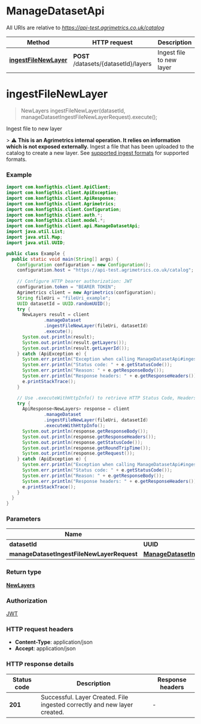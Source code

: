 # ManageDatasetApi

All URIs are relative to *https://api-test.agrimetrics.co.uk/catalog*

| Method | HTTP request | Description |
|------------- | ------------- | -------------|
| [**ingestFileNewLayer**](ManageDatasetApi.md#ingestFileNewLayer) | **POST** /datasets/{datasetId}/layers | Ingest file to new layer |


<a name="ingestFileNewLayer"></a>
# **ingestFileNewLayer**
> NewLayers ingestFileNewLayer(datasetId, manageDatasetIngestFileNewLayerRequest).execute();

Ingest file to new layer

&gt; :warning: **This is an Agrimetrics internal operation. It relies on information which is not exposed externally.**  Ingest a file that has been uploaded to the catalog to create a new layer. See [supported ingest formats](doc:supported-ingest-formats) for supported formats. 

### Example
```java
import com.konfigthis.client.ApiClient;
import com.konfigthis.client.ApiException;
import com.konfigthis.client.ApiResponse;
import com.konfigthis.client.Agrimetrics;
import com.konfigthis.client.Configuration;
import com.konfigthis.client.auth.*;
import com.konfigthis.client.model.*;
import com.konfigthis.client.api.ManageDatasetApi;
import java.util.List;
import java.util.Map;
import java.util.UUID;

public class Example {
  public static void main(String[] args) {
    Configuration configuration = new Configuration();
    configuration.host = "https://api-test.agrimetrics.co.uk/catalog";
    
    // Configure HTTP bearer authorization: JWT
    configuration.token = "BEARER TOKEN";
    Agrimetrics client = new Agrimetrics(configuration);
    String fileUri = "fileUri_example";
    UUID datasetId = UUID.randomUUID();
    try {
      NewLayers result = client
              .manageDataset
              .ingestFileNewLayer(fileUri, datasetId)
              .execute();
      System.out.println(result);
      System.out.println(result.getLayers());
      System.out.println(result.getLayerId());
    } catch (ApiException e) {
      System.err.println("Exception when calling ManageDatasetApi#ingestFileNewLayer");
      System.err.println("Status code: " + e.getStatusCode());
      System.err.println("Reason: " + e.getResponseBody());
      System.err.println("Response headers: " + e.getResponseHeaders());
      e.printStackTrace();
    }

    // Use .executeWithHttpInfo() to retrieve HTTP Status Code, Headers and Request
    try {
      ApiResponse<NewLayers> response = client
              .manageDataset
              .ingestFileNewLayer(fileUri, datasetId)
              .executeWithHttpInfo();
      System.out.println(response.getResponseBody());
      System.out.println(response.getResponseHeaders());
      System.out.println(response.getStatusCode());
      System.out.println(response.getRoundTripTime());
      System.out.println(response.getRequest());
    } catch (ApiException e) {
      System.err.println("Exception when calling ManageDatasetApi#ingestFileNewLayer");
      System.err.println("Status code: " + e.getStatusCode());
      System.err.println("Reason: " + e.getResponseBody());
      System.err.println("Response headers: " + e.getResponseHeaders());
      e.printStackTrace();
    }
  }
}

```

### Parameters

| Name | Type | Description  | Notes |
|------------- | ------------- | ------------- | -------------|
| **datasetId** | **UUID**|  | |
| **manageDatasetIngestFileNewLayerRequest** | [**ManageDatasetIngestFileNewLayerRequest**](ManageDatasetIngestFileNewLayerRequest.md)|  | |

### Return type

[**NewLayers**](NewLayers.md)

### Authorization

[JWT](../README.md#JWT)

### HTTP request headers

 - **Content-Type**: application/json
 - **Accept**: application/json

### HTTP response details
| Status code | Description | Response headers |
|-------------|-------------|------------------|
| **201** | Successful. Layer Created. File ingested correctly and new layer created. |  -  |

